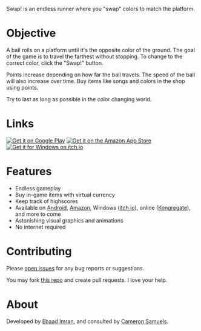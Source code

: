 Swap! is an endless runner where you "swap" colors to match the platform.
# Objective
A ball rolls on a platform until it's the opposite color of the ground. The goal of the game is to travel the farthest without stopping. To change to the correct color, click the "Swap!" button.

Points increase depending on how far the ball travels. The speed of the ball will also increase over time. Buy items like songs and colors in the shop using points.

Try to last as long as possible in the color changing world.
# Links
<a href="https://goo.gl/uCTdch" target="_blank">![Get it on Google Play](http://ebaad.ml/swap/img/android.svg)</a>
<a href="https://goo.gl/oBAWGV" target="_blank">![Get it on the Amazon App Store](http://ebaad.ml/swap/img/amazon.svg)</a>
<a href="https://goo.gl/DJGAjp" target="_blank">![Get it for Windows on itch.io](http://svgur.com/i/2Zx.svg)</a>
# Features
- Endless gameplay
- Buy in-game items with virtual currency
- Keep track of highscores
- Available on [Android](https://goo.gl/uCTdch), [Amazon](https://goo.gl/oBAWGV), Windows ([itch.io](https://goo.gl/DJGAjp)), online ([Kongregate](https://goo.gl/Lu7w4N)), and more to come
- Astonishing visual graphics and animations
- No internet required

# Contributing
Please [open issues](https://git.io/vQ8Vt) for any bug reports or suggestions.

You may fork [this repo](https://git.io/vQRGX) and create pull requests. I love your help.
# About
Developed by [Ebaad Imran](http://ebaad.ml), and consulted by [Cameron Samuels](https://cameronsamuels.com).
